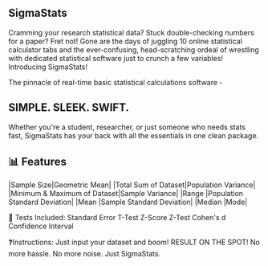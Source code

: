 ## SigmaStats

Cramming your research statistical data? Stuck double-checking numbers for a paper?
Fret not! 
Gone are the days of juggling 10 online statistical calculator tabs and the ever-confusing, head-scratching ordeal of wrestling with dedicated statistical software just to crunch a few variables!
Introducing SigmaStats!

The pinnacle of real-time basic statistical calculations software - 
## SIMPLE. SLEEK. SWIFT.

Whether you're a student, researcher, or just someone who needs stats fast, SigmaStats has your back with all the essentials in one clean package.

## 📊 Features
|Sample Size|Geometric Mean| 
|Total Sum of Dataset|Population Variance|
|Minimum & Maximum of Dataset|Sample Variance|
|Range      |Population Standard Deviation|
|Mean       |Sample Standard Deviation|
|Median     |Mode|

🧪 Tests Included:
Standard Error
T-Test
Z-Score
Z-Test
Cohen's d
Confidence Interval

❓Instructions:
Just input your dataset and boom! 
RESULT ON THE SPOT!
No more hassle. No more noise. Just SigmaStats.
